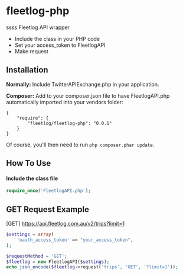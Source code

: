 fleetlog-php
===============
ssss
Fleetlog API wrapper


- Include the class in your PHP code
- Set your access_token to FleetlogAPI
- Make request

Installation
------------

**Normally:** Include TwitterAPIExchange.php in your application. 

**Composer:** Add to your composer.json file to have FleetlogAPI.php automatically imported into your vendors folder:

    {
        "require": {
            "fleetlog/fleetlog-php": "0.0.1"
        }
    }

Of course, you'll then need to run `php composer.phar update`.

How To Use
----------

#### Include the class file ####

```php
require_once('FleetlogAPI.php');
```

GET Request Example
-------------------
[GET] https://api.fleetlog.com.au/v2/trips?limit=1

```php
$settings = array(
	'oauth_access_token' => "your_access_token",
);

$requestMethod = 'GET';
$fleetlog = new FleetlogAPI($settings);
echo json_encode($fleetlog->request('trips', 'GET', '?limit=1'));
```